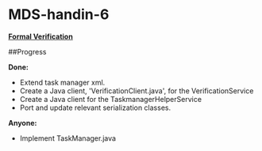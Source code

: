 MDS-handin-6
============

[__Formal Verification__](https://blog.itu.dk/SMDS-E2012/course-plan-and-curriculum/mandatory-assignment-6/)

##Progress

**Done:**
- Extend task manager xml.
- Create a Java client, 'VerificationClient.java',  for the VerificationService
- Create a Java client for the TaskmanagerHelperService
- Port and update relevant serialization classes.

**Anyone:**
- Implement TaskManager.java
